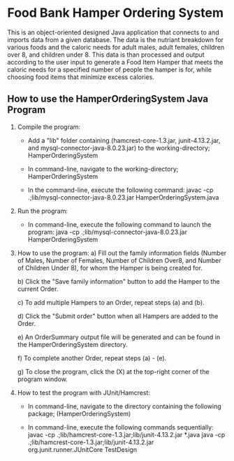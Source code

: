 # Food Bank Hamper Ordering System

This is an object-oriented designed Java application that connects to and imports data from a given database. The data is the nutriant breakdown for various foods and
the caloric needs for adult males, adult females, children over 8, and children under 8. This data is than processed and output according to the user input to
generate a Food Item Hamper that meets the caloric needs for a specified number of people the hamper is for, while choosing food items that minimize excess calories.

## How to use the HamperOrderingSystem Java Program

1. Compile the program:
	- Add a "lib" folder containing (hamcrest-core-1.3.jar, junit-4.13.2.jar, and mysql-connector-java-8.0.23.jar) to the working-directory; HamperOrderingSystem
	
	- In command-line, navigate to the working-directory; HamperOrderingSystem 
	  
	- In the command-line, execute the following command: javac -cp .;lib/mysql-connector-java-8.0.23.jar HamperOrderingSystem.java
	
2. Run the program:
	- In command-line, execute the following command to launch the program: java -cp .;lib/mysql-connector-java-8.0.23.jar HamperOrderingSystem

3. How to use the program:
	a) Fill out the family information fields (Number of Males, Number of Females, Number of Children Over8, and Number of Children Under 8),
	   for whom the Hamper is being created for.
	   
	b) Click the "Save family information" button to add the Hamper to the current Order.
	
	c) To add multiple Hampers to an Order, repeat steps (a) and (b).
	
	d) Click the "Submit order" button when all Hampers are added to the Order.
	
	e) An OrderSummary output file will be generated and can be found in the HamperOrderingSystem directory.
	
	f) To complete another Order, repeat steps (a) - (e).
	
	g) To close the program, click the (X) at the top-right corner of the program window.
	
4. How to test the program with JUnit/Hamcrest:
	- In command-line, navigate to the directory containing the following package;
	  (HamperOrderingSystem)
	  
	- In command-line, execute the following commands sequentially:
		javac -cp .;lib/hamcrest-core-1.3.jar;lib/junit-4.13.2.jar *.java
		java -cp .;lib/hamcrest-core-1.3.jar;lib/junit-4.13.2.jar org.junit.runner.JUnitCore TestDesign
